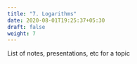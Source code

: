 ```yaml
---
title: "7. Logarithms"
date: 2020-08-01T19:25:37+05:30
draft: false
weight: 7
---
```


List of notes, presentations, etc for a topic
